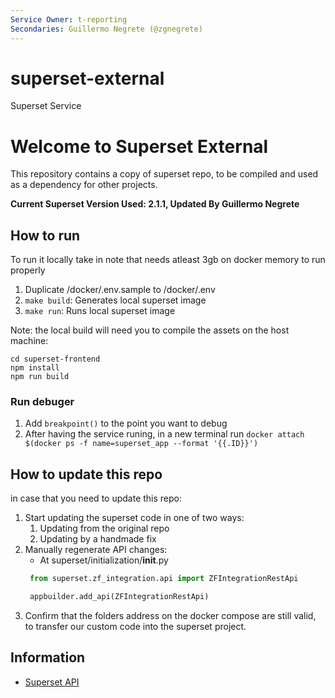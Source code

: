 ```yaml
---
Service Owner: t-reporting
Secondaries: Guillermo Negrete (@zgnegrete)
---
```

# superset-external
Superset Service
<!--
Licensed to the Apache Software Foundation (ASF) under one
or more contributor license agreements.  See the NOTICE file
distributed with this work for additional information
regarding copyright ownership.  The ASF licenses this file
to you under the Apache License, Version 2.0 (the
"License"); you may not use this file except in compliance
with the License.  You may obtain a copy of the License at

  http://www.apache.org/licenses/LICENSE-2.0

Unless required by applicable law or agreed to in writing,
software distributed under the License is distributed on an
"AS IS" BASIS, WITHOUT WARRANTIES OR CONDITIONS OF ANY
KIND, either express or implied.  See the License for the
specific language governing permissions and limitations
under the License.
-->

# Welcome to Superset External

This repository  contains a copy of superset repo, to be compiled and used as a dependency for other projects.

**Current Superset Version Used: 2.1.1, Updated By Guillermo Negrete**


## How to run

To run it locally take in note that needs atleast 3gb on docker memory to run properly

1. Duplicate /docker/.env.sample to /docker/.env
2. `make build`: Generates local superset image
3. `make run`: Runs local superset image

Note: the local build will need you to compile the assets on the host machine:

```
cd superset-frontend
npm install
npm run build
```

### Run debuger

1. Add `breakpoint()` to the point you want to debug
2. After having the service runing, in a new terminal run `docker attach $(docker ps -f name=superset_app --format '{{.ID}}')`

## How to update this repo

in case that you need to update this repo:
1. Start updating the superset code in one of two ways:
    1. Updating from the original repo
    2. Updating by a handmade fix
2. Manually regenerate API changes:
    - At superset/initialization/__init__.py
   ```python
    from superset.zf_integration.api import ZFIntegrationRestApi

    appbuilder.add_api(ZFIntegrationRestApi)
   ```
3. Confirm that the folders address on the docker compose are still valid, to transfer our custom code into the superset project.

## Information

- [Superset API](https://superset.apache.org/docs/rest-api)
